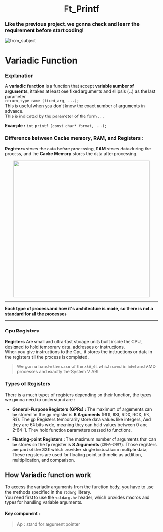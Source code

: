 <h1 align="center">Ft_Printf</h1>

### Like the previous project, we gonna check and learn the requirement before start coding! 

![from_subject](https://i.ibb.co/LzdVKN9P/Screenshot-from-2025-01-29-14-25-36.png)

# **Variadic Function**

### Explanation  

A **variadic function** is a function that accept **variable number of arguments**, it takes at least one fixed arguments and ellipsis (...) as the last parameter   
`return_type name (fixed_arg, ...);`  
This is useful when you don't know the exact number of arguments in advance.   
This is indicated by the parameter of the form `...`   

**Example :** `int printf (const char* format, ...);`   


### Difference between Cache memory, RAM, and Registers :

**Registers** stores the data before processing, **RAM** stores data during the process, and the **Cache Memory** stores the data after processing.

<p align="center" >
	<img src ="https://i.ibb.co/pvxZLJBR/image.png" width=450>
</p>

___
**Each type of process and how it's architecture is made, so there is not a standard for all the processes**
___


### Cpu Registers

**Registers** Are small and ultra-fast storage units built inside the CPU, designed to hold temporary data, addresses or instructions.  
When you give instructions to the Cpu, it stores the instructions or data in the registers till the process is completed.  

> We gonna handle the case of the `x86_64` which used in intel and AMD processes and exactly  the`System V ABI   

### Types of Registers

There is a much types of registers depending on their function, the types we gonna need to understand are :  
+ **General-Purpose Registers (GPRs) :** The maximum of arguments can be stored on the gp register is **6 Arguments** (RDI, RSI, RDX, RCX, R8, R9). The gp Registers temporarily store data values like integers, And they are 64 bits wide, meaning they can hold values between 0 and 2^64-1. They hold function parameters passed to functions.  

+ **Floating-point Registers :** The maximum number of arguments that can be stores on the fp register is **8 Arguments** (`XMM0`–`XMM7`). Those registers are part of the SSE which provides single instuctionm multiple data, These registers are used for floating point arithmetic as addition, multiplication, and comparison.  

## How Variadic function work 

To access the variadic arguments from the function body, you have to use the methods specified in the `stdarg` library.  
You need first to use the `<stdarg.h>` header, which provides macros and types for handling variable arguments.  
#### Key component :

>Ap : stand for argument pointer

